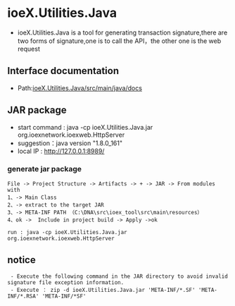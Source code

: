 #  ioeX.Utilities.Java

 -  ioeX.Utilities.Java is a tool for generating transaction signature,there are two forms of signature,one is to call the API，the other one is the web request

## Interface documentation

 - Path:[ioeX.Utilities.Java/src/main/java/docs](https://github.com/ioeXNetwork/ioeX.Utilities.Java/tree/master/src/main/java/docs)

## JAR package 
 
  - start command : java -cp ioeX.Utilities.Java.jar  org.ioexnetwork.ioexweb.HttpServer
  - suggestion：java version "1.8.0_161"
  - local IP : http://127.0.0.1:8989/
 
### generate jar package

 ```
File -> Project Structure -> Artifacts -> + -> JAR -> From modules with 
1、-> Main Class
2、-> extract to the target JAR
3、-> META-INF PATH （C:\DNA\src\ioex_tool\src\main\resources）
4、ok ->  Include in project build -> Apply ->ok

run : java -cp ioeX.Utilities.Java.jar  org.ioexnetwork.ioexweb.HttpServer
 ```

## notice
```
 - Execute the following command in the JAR directory to avoid invalid signature file exception information.
 - Execute ： zip -d ioeX.Utilities.Java.jar 'META-INF/*.SF' 'META-INF/*.RSA' 'META-INF/*SF'
```

